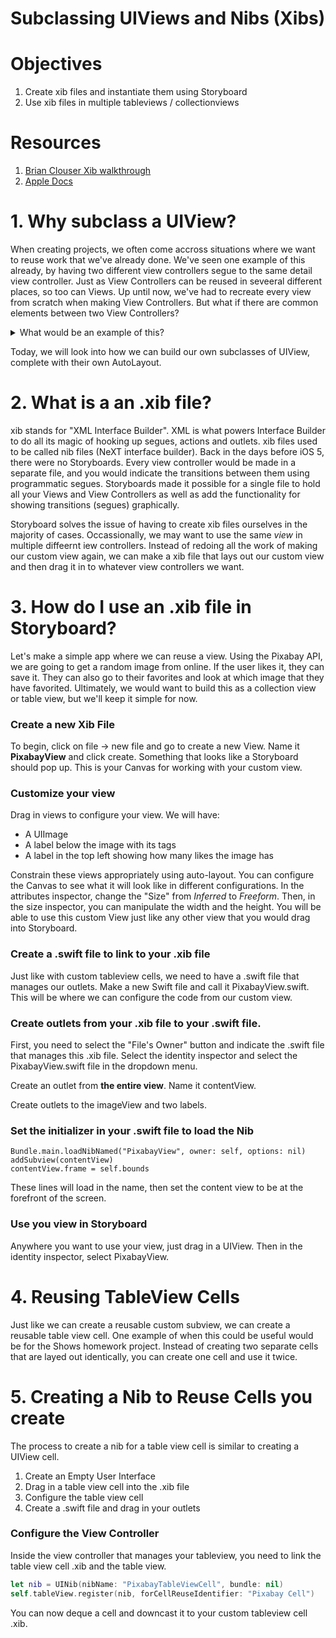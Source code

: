 # Subclassing UIViews and Nibs (Xibs)

# Objectives

1. Create xib files and instantiate them using Storyboard
2. Use xib files in multiple tableviews / collectionviews

# Resources

1. [Brian Clouser Xib walkthrough](https://medium.com/@brianclouser/swift-3-creating-a-custom-view-from-a-xib-ecdfe5b3a960)
2. [Apple Docs](https://developer.apple.com/library/content/documentation/Cocoa/Conceptual/LoadingResources/CocoaNibs/CocoaNibs.html)


# 1. Why subclass a UIView?

When creating projects, we often come accross situations where we want to reuse work that we've already done.  We've seen one example of this already, by having two different view controllers segue to the same detail view controller.  Just as View Controllers can be reused in seveeral different places, so too can Views.  Up until now, we've had to recreate every view from scratch when making View Controllers.  But what if there are common elements between two View Controllers?

<details>
<summary>What would be an example of this?</summary>

A *user profile* view that has an image an a name label right below it.

</details>

Today, we will look into how we can build our own subclasses of UIView, complete with their own AutoLayout.

# 2. What is a an .xib file?

xib stands for "XML Interface Builder".  XML is what powers Interface Builder to do all its magic of hooking up segues, actions and outlets.  xib files used to be called nib files (NeXT interface builder).  Back in the days before iOS 5, there were no Storyboards.  Every view controller would be made in a separate file, and you would indicate the transitions between them using programmatic segues.  Storyboards made it possible for a single file to hold all your Views and View Controllers as well as add the functionality for showing transitions (segues) graphically.

Storyboard solves the issue of having to create xib files ourselves in the majority of cases.  Occassionally, we may want to use the same *view* in multiple diffeernt iew controllers.  Instead of redoing all the work of making our custom view again, we can make a xib file that lays out our custom view and then drag it in to whatever view controllers we want.

# 3. How do I use an .xib file in Storyboard?

Let's make a simple app where we can reuse a view.  Using the Pixabay API, we are going to get a random image from online.  If the user likes it, they can save it.  They can also go to their favorites and look at which image that they have favorited.  Ultimately, we would want to build this as a collection view or table view, but we'll keep it simple for now.

### Create a new Xib File

To begin, click on file -> new file and go to create a new View.  Name it **PixabayView** and click create.  Something that looks like a Storyboard should pop up.  This is your Canvas for working with your custom view.

### Customize your view

Drag in views to configure your view.  We will have:

- A UIImage
- A label below the image with its tags
- A label in the top left showing how many likes the image has

Constrain these views appropriately using auto-layout.  You can configure the Canvas to see what it will look like in different configurations.  In the attributes inspector, change the "Size" from *Inferred* to *Freeform*.  Then, in the size inspector, you can manipulate the width and the height.  You will be able to use this custom View just like any other view that you would drag into Storyboard.

### Create a .swift file to link to your .xib file

Just like with custom tableview cells, we need to have a .swift file that manages our outlets.  Make a new Swift file and call it PixabayView.swift.  This will be where we can configure the code from our custom view.

### Create outlets from your .xib file to your .swift file.

First, you need to select the "File's Owner" button and indicate the .swift file that manages this .xib file.  Select the identity inspector and select the PixabayView.swift file in the dropdown menu.

Create an outlet from **the entire view**.  Name it contentView.

Create outlets to the imageView and two labels.

### Set the initializer in your .swift file to load the Nib

```
Bundle.main.loadNibNamed("PixabayView", owner: self, options: nil)
addSubview(contentView)
contentView.frame = self.bounds
```

These lines will load in the name, then set the content view to be at the forefront of the screen.

### Use you view in Storyboard

Anywhere you want to use your view, just drag in a UIView.  Then in the identity inspector, select PixabayView.


# 4. Reusing TableView Cells

Just like we can create a reusable custom subview, we can create a reusable table view cell.  One example of when this could be useful would be for the Shows homework project.  Instead of creating two separate cells that are layed out identically, you can create one cell and use it twice.


# 5. Creating a Nib to Reuse Cells you create

The process to create a nib for a table view cell is similar to creating a UIView cell.

1. Create an Empty User Interface
2. Drag in a table view cell into the .xib file
3. Configure the table view cell
4. Create a .swift file and drag in your outlets


### Configure the View Controller

Inside the view controller that manages your tableview, you need to link the table view cell .xib and the table view.

```swift
let nib = UINib(nibName: "PixabayTableViewCell", bundle: nil)
self.tableView.register(nib, forCellReuseIdentifier: "Pixabay Cell")
```

You can now deque a cell and downcast it to your custom tableview cell .xib.